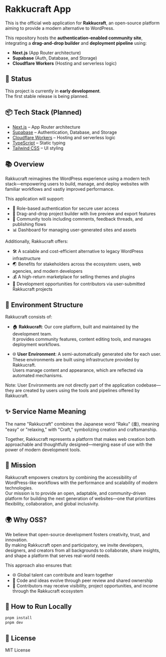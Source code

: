 # Rakkucraft App

This is the official web application for **Rakkucraft**, an open-source platform aiming to provide a modern alternative to WordPress.

This repository hosts the **authentication-enabled community site**, integrating a **drag-and-drop builder** and **deployment pipeline** using:

- **Next.js** (App Router architecture)
- **Supabase** (Auth, Database, and Storage)
- **Cloudflare Workers** (Hosting and serverless logic)

## 🚧 Status

This project is currently in **early development**.  
The first stable release is being planned.

## 📦 Tech Stack (Planned)

- [Next.js](https://nextjs.org/) – App Router architecture
- [Supabase](https://supabase.com/) – Authentication, Database, and Storage
- [Cloudflare Workers](https://developers.cloudflare.com/workers/) – Hosting and serverless logic
- [TypeScript](https://www.typescriptlang.org/) – Static typing
- [Tailwind CSS](https://tailwindcss.com/) – UI styling

## 📚 Overview

Rakkucraft reimagines the WordPress experience using a modern tech stack—empowering users to build, manage, and deploy websites with familiar workflows and vastly improved performance.

This application will support:

- 🔐 Role-based authentication for secure user access
- 🧱 Drag-and-drop project builder with live preview and export features
- 💬 Community tools including comments, feedback threads, and publishing flows
- 📊 Dashboard for managing user-generated sites and assets

Additionally, Rakkucraft offers:

- 🛠️ A scalable and cost-efficient alternative to legacy WordPress infrastructure
- 🌏 Benefits for stakeholders across the ecosystem: users, web agencies, and modern developers
- 💰 A high-return marketplace for selling themes and plugins
- 📨 Development opportunities for contributors via user-submitted Rakkucraft projects

## 🔁 Environment Structure

Rakkucraft consists of:

- 🏠 **Rakkucraft**: Our core platform, built and maintained by the development team.  
  It provides community features, content editing tools, and manages deployment workflows.

- 🌐 **User Environment**: A semi-automatically generated site for each user.  
  These environments are built using infrastructure provided by Rakkucraft.  
  Users manage content and appearance, which are reflected via automated mechanisms.

Note: User Environments are not directly part of the application codebase—they are created by users using the tools and pipelines offered by Rakkucraft.

## ✨ Service Name Meaning

The name "Rakkucraft" combines the Japanese word "Raku" (楽), meaning "easy" or "relaxing," with "Craft," symbolizing creation and craftsmanship.

Together, Rakkucraft represents a platform that makes web creation both approachable and thoughtfully designed—merging ease of use with the power of modern development tools.

## 🎯 Mission

Rakkucraft empowers creators by combining the accessibility of WordPress-like workflows with the performance and scalability of modern technologies.  
Our mission is to provide an open, adaptable, and community-driven platform for building the next generation of websites—one that prioritizes flexibility, collaboration, and global inclusivity.

## 🌍 Why OSS?

We believe that open-source development fosters creativity, trust, and innovation.  
By making Rakkucraft open and participatory, we invite developers, designers, and creators from all backgrounds to collaborate, share insights, and shape a platform that serves real-world needs.

This approach also ensures that:

- 🌐 Global talent can contribute and learn together
- 🤝 Code and ideas evolve through peer review and shared ownership
- 🎁 Contributors may receive visibility, project opportunities, and income through the Rakkucraft ecosystem

## 🧪 How to Run Locally

```bash
pnpm install
pnpm dev
```

## 📄 License

MIT License
